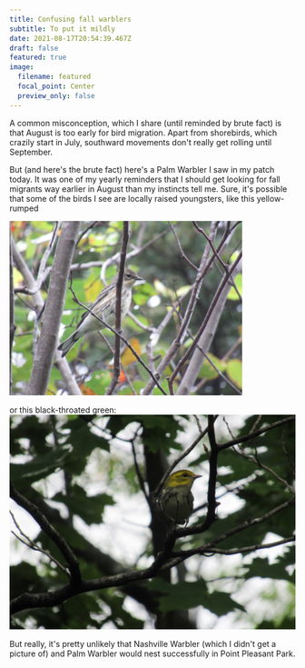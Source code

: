 ```yaml
---
title: Confusing fall warblers
subtitle: To put it mildly
date: 2021-08-17T20:54:39.467Z
draft: false
featured: true
image:
  filename: featured
  focal_point: Center
  preview_only: false
---
```

A common misconception, which I share (until reminded by brute fact) is that August is too early for bird migration. Apart from shorebirds, which crazily start in July, southward movements don't really get rolling until September.

But (and here's the brute fact) here's a Palm Warbler I saw in my patch today. It was one of my yearly reminders that I should get looking for fall migrants way earlier in August than my instincts tell me. Sure, it's possible that some of the birds I see are locally raised youngsters, like this yellow-rumped

<img src="yrwa.jpg" alt="yrwa" style="zoom:40%;" />

or this black-throated green:![btnw](btnw.jpg)



But really, it's pretty unlikely that Nashville Warbler (which I didn't get a picture of) and Palm Warbler would nest successfully in Point Pleasant Park.

